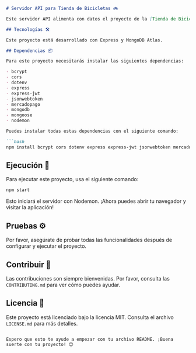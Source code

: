 

```markdown
# Servidor API para Tienda de Bicicletas 🚲

Este servidor API alimenta con datos el proyecto de la [Tienda de Bicicletas](https://github.com/ValladaresRolo/catalogFront). Los datos incluyen productos de bicicletas, registro y almacenamiento de usuarios, y conexión con Mercado Pago.

## Tecnologías 🛠️

Este proyecto está desarrollado con Express y MongoDB Atlas.

## Dependencias 📦

Para este proyecto necesitarás instalar las siguientes dependencias:

- bcrypt
- cors
- dotenv
- express
- express-jwt
- jsonwebtoken
- mercadopago
- mongodb
- mongoose
- nodemon

Puedes instalar todas estas dependencias con el siguiente comando:

```bash
npm install bcrypt cors dotenv express express-jwt jsonwebtoken mercadopago mongodb mongoose nodemon
```

## Ejecución 🚀

Para ejecutar este proyecto, usa el siguiente comando:

```bash
npm start
```

Esto iniciará el servidor con Nodemon. ¡Ahora puedes abrir tu navegador y visitar la aplicación!

## Pruebas ⚙️

Por favor, asegúrate de probar todas las funcionalidades después de configurar y ejecutar el proyecto.

## Contribuir 🤝

Las contribuciones son siempre bienvenidas. Por favor, consulta las `CONTRIBUTING.md` para ver cómo puedes ayudar.

## Licencia 📄

Este proyecto está licenciado bajo la licencia MIT. Consulta el archivo `LICENSE.md` para más detalles.
```

Espero que esto te ayude a empezar con tu archivo README. ¡Buena suerte con tu proyecto! 😊
